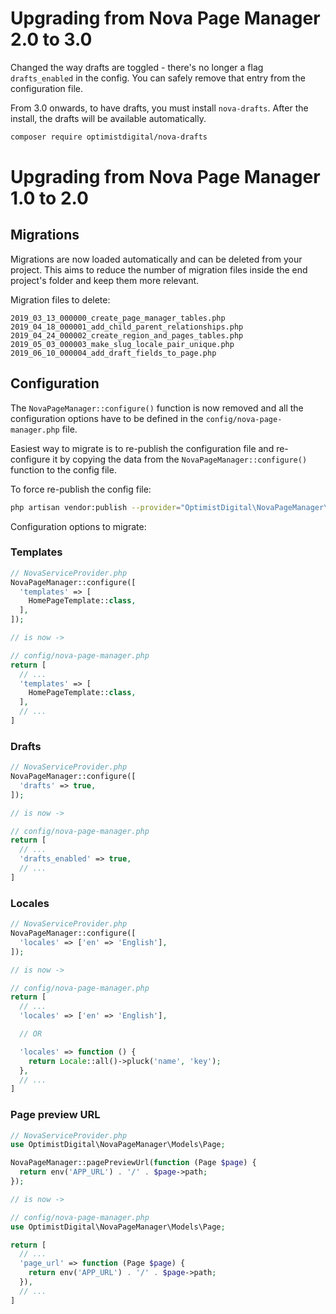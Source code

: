 # Upgrading from Nova Page Manager 2.0 to 3.0

Changed the way drafts are toggled - there's no longer a flag `drafts_enabled` in the config. You can safely remove that entry from the configuration file.

From 3.0 onwards, to have drafts, you must install `nova-drafts`. After the install, the drafts will be available automatically.

```bash
composer require optimistdigital/nova-drafts
```

# Upgrading from Nova Page Manager 1.0 to 2.0

## Migrations

Migrations are now loaded automatically and can be deleted from your project. This aims to reduce the number of migration files inside the end project's folder and keep them more relevant.

Migration files to delete:

```
2019_03_13_000000_create_page_manager_tables.php
2019_04_18_000001_add_child_parent_relationships.php
2019_04_24_000002_create_region_and_pages_tables.php
2019_05_03_000003_make_slug_locale_pair_unique.php
2019_06_10_000004_add_draft_fields_to_page.php
```

## Configuration

The `NovaPageManager::configure()` function is now removed and all the configuration options have to be defined in the `config/nova-page-manager.php` file.

Easiest way to migrate is to re-publish the configuration file and re-configure it by copying the data from the `NovaPageManager::configure()` function to the config file.

To force re-publish the config file:

```bash
php artisan vendor:publish --provider="OptimistDigital\NovaPageManager\ToolServiceProvider" --tag="config" --force
```

Configuration options to migrate:

### Templates

```php
// NovaServiceProvider.php
NovaPageManager::configure([
  'templates' => [
    HomePageTemplate::class,
  ],
]);

// is now ->

// config/nova-page-manager.php
return [
  // ...
  'templates' => [
    HomePageTemplate::class,
  ],
  // ...
]
```

### Drafts

```php
// NovaServiceProvider.php
NovaPageManager::configure([
  'drafts' => true,
]);

// is now ->

// config/nova-page-manager.php
return [
  // ...
  'drafts_enabled' => true,
  // ...
]
```

### Locales

```php
// NovaServiceProvider.php
NovaPageManager::configure([
  'locales' => ['en' => 'English'],
]);

// is now ->

// config/nova-page-manager.php
return [
  // ...
  'locales' => ['en' => 'English'],

  // OR

  'locales' => function () {
    return Locale::all()->pluck('name', 'key');
  },
  // ...
]
```

### Page preview URL

```php
// NovaServiceProvider.php
use OptimistDigital\NovaPageManager\Models\Page;

NovaPageManager::pagePreviewUrl(function (Page $page) {
  return env('APP_URL') . '/' . $page->path;
});

// is now ->

// config/nova-page-manager.php
use OptimistDigital\NovaPageManager\Models\Page;

return [
  // ...
  'page_url' => function (Page $page) {
    return env('APP_URL') . '/' . $page->path;
  }),
  // ...
]
```
